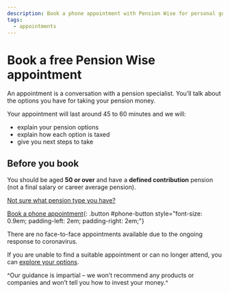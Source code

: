```yaml
---
description: Book a phone appointment with Pension Wise for personal guidance on your pension pot options.
tags:
  - appointments
---
```


# Book a free Pension Wise appointment

An appointment is a conversation with a pension specialist. You’ll talk about the options you have for taking your pension money.

Your appointment will last around 45 to 60 minutes and we will:

- explain your pension options
- explain how each option is taxed
- give you next steps to take

## Before you book

You should be aged **50 or over** and have a **defined contribution** pension (not a final salary or career average pension).

[Not sure what pension type you have?](/en/pension-type-tool)

[Book a phone appointment](/en/book-phone){: .button #phone-button style="font-size: 0.9em; padding-left: 2em; padding-right: 2em;"}

<div class="application-notice help-notice">
  <p>There are no face-to-face appointments available due to the ongoing response to coronavirus.</p>
  <p>If you are unable to find a suitable appointment or can no longer attend, you can <a href="/en/explore-your-options">explore your options</a>.</p>
</div>

^Our guidance is impartial – we won’t recommend any products or companies and won’t tell you how to invest your money.^
